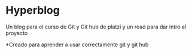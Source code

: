 # Hyperblog
Un blog para el curso de Git y Git hub de platzi y un read para dar intro al proyecto

*Creado para aprender a usar correctamente git y git hub
